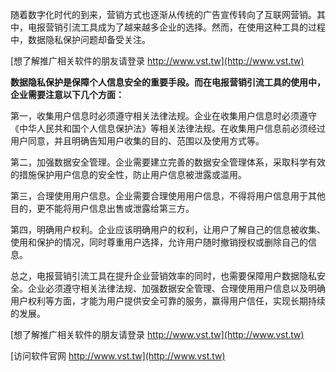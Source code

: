 随着数字化时代的到来，营销方式也逐渐从传统的广告宣传转向了互联网营销。其中，电报营销引流工具成为了越来越多企业的选择。然而，在使用这种工具的过程中，数据隐私保护问题却备受关注。

[想了解推广相关软件的朋友请登录 http://www.vst.tw](http://www.vst.tw)

**数据隐私保护是保障个人信息安全的重要手段。而在电报营销引流工具的使用中，企业需要注意以下几个方面：**

第一，收集用户信息时必须遵守相关法律法规。企业在收集用户信息时必须遵守《中华人民共和国个人信息保护法》等相关法律法规。在收集用户信息前必须经过用户同意，并且明确告知用户收集的目的、范围以及使用方式等。

第二，加强数据安全管理。企业需要建立完善的数据安全管理体系，采取科学有效的措施保护用户信息的安全性，防止用户信息被泄露或滥用。

第三，合理使用用户信息。企业需要合理使用用户信息，不得将用户信息用于其他目的，更不能将用户信息出售或泄露给第三方。

第四，明确用户权利。企业应该明确用户的权利，让用户了解自己的信息被收集、使用和保护的情况，同时尊重用户选择，允许用户随时撤销授权或删除自己的信息。

总之，电报营销引流工具在提升企业营销效率的同时，也需要保障用户数据隐私安全。企业必须遵守相关法律法规、加强数据安全管理、合理使用用户信息以及明确用户权利等方面，才能为用户提供安全可靠的服务，赢得用户信任，实现长期持续的发展。

[想了解推广相关软件的朋友请登录 http://www.vst.tw](http://www.vst.tw)


[访问软件官网 http://www.vst.tw](http://www.vst.tw)
